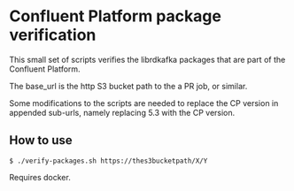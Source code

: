 # Confluent Platform package verification

This small set of scripts verifies the librdkafka packages that
are part of the Confluent Platform.

The base_url is the http S3 bucket path to the a PR job, or similar.

Some modifications to the scripts are needed to replace the CP version
in appended sub-urls, namely replacing 5.3 with the CP version.

## How to use

    $ ./verify-packages.sh https://thes3bucketpath/X/Y


Requires docker.

